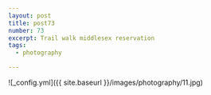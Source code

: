 ```yaml
---
layout: post
title: post73
number: 73
excerpt: Trail walk middlesex reservation
tags:
  - photography

---
```


![_config.yml]({{ site.baseurl }}/images/photography/11.jpg)
